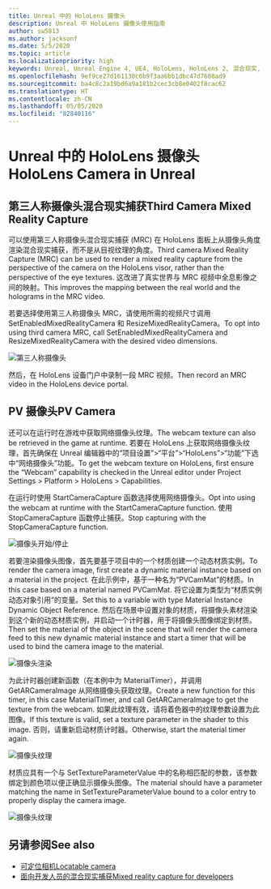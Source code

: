 ```yaml
---
title: Unreal 中的 HoloLens 摄像头
description: Unreal 中 HoloLens 摄像头使用指南
author: sw5813
ms.author: jacksonf
ms.date: 5/5/2020
ms.topic: article
ms.localizationpriority: high
keywords: Unreal, Unreal Engine 4, UE4, HoloLens, HoloLens 2, 混合现实, 开发, 功能, 文档, 指南, 全息影像, 摄像头, 第三人称摄像头, MRC
ms.openlocfilehash: 9ef9ce27d161130c6b9f3aa6bb1dbc47d7608ad9
ms.sourcegitcommit: ba4c8c2a19bd6a9a181b2cec3cb8e0402f8cac62
ms.translationtype: HT
ms.contentlocale: zh-CN
ms.lasthandoff: 05/05/2020
ms.locfileid: "82840116"
---
```

# <a name="hololens-camera-in-unreal"></a><span data-ttu-id="4d1fc-104">Unreal 中的 HoloLens 摄像头</span><span class="sxs-lookup"><span data-stu-id="4d1fc-104">HoloLens Camera in Unreal</span></span>

## <a name="third-camera-mixed-reality-capture"></a><span data-ttu-id="4d1fc-105">第三人称摄像头混合现实捕获</span><span class="sxs-lookup"><span data-stu-id="4d1fc-105">Third Camera Mixed Reality Capture</span></span>

<span data-ttu-id="4d1fc-106">可以使用第三人称摄像头混合现实捕获 (MRC) 在 HoloLens 面板上从摄像头角度渲染混合现实捕获，而不是从目视纹理的角度。</span><span class="sxs-lookup"><span data-stu-id="4d1fc-106">Third camera Mixed Reality Capture (MRC) can be used to render a mixed reality capture from the perspective of the camera on the HoloLens visor, rather than the perspective of the eye textures.</span></span>  <span data-ttu-id="4d1fc-107">这改进了真实世界与 MRC 视频中全息影像之间的映射。</span><span class="sxs-lookup"><span data-stu-id="4d1fc-107">This improves the mapping between the real world and the holograms in the MRC video.</span></span> 

<span data-ttu-id="4d1fc-108">若要选择使用第三人称摄像头 MRC，请使用所需的视频尺寸调用 SetEnabledMixedRealityCamera 和 ResizeMixedRealityCamera。</span><span class="sxs-lookup"><span data-stu-id="4d1fc-108">To opt into using third camera MRC, call SetEnabledMixedRealityCamera and ResizeMixedRealityCamera with the desired video dimensions.</span></span> 

![第三人称摄像头](images/unreal-camera-3rd.PNG)

<span data-ttu-id="4d1fc-110">然后，在 HoloLens 设备门户中录制一段 MRC 视频。</span><span class="sxs-lookup"><span data-stu-id="4d1fc-110">Then record an MRC video in the HoloLens device portal.</span></span> 

## <a name="pv-camera"></a><span data-ttu-id="4d1fc-111">PV 摄像头</span><span class="sxs-lookup"><span data-stu-id="4d1fc-111">PV Camera</span></span>

<span data-ttu-id="4d1fc-112">还可以在运行时在游戏中获取网络摄像头纹理。</span><span class="sxs-lookup"><span data-stu-id="4d1fc-112">The webcam texture can also be retrieved in the game at runtime.</span></span>  <span data-ttu-id="4d1fc-113">若要在 HoloLens 上获取网络摄像头纹理，首先确保在 Unreal 编辑器中的“项目设置”>“平台”>“HoloLens”>“功能”下选中“网络摄像头”功能。</span><span class="sxs-lookup"><span data-stu-id="4d1fc-113">To get the webcam texture on HoloLens, first ensure the “Webcam” capability is checked in the Unreal editor under Project Settings > Platform > HoloLens > Capabilities.</span></span> 

<span data-ttu-id="4d1fc-114">在运行时使用 StartCameraCapture 函数选择使用网络摄像头。</span><span class="sxs-lookup"><span data-stu-id="4d1fc-114">Opt into using the webcam at runtime with the StartCameraCapture function.</span></span>  <span data-ttu-id="4d1fc-115">使用 StopCameraCapture 函数停止捕获。</span><span class="sxs-lookup"><span data-stu-id="4d1fc-115">Stop capturing with the StopCameraCapture function.</span></span> 

![摄像头开始/停止](images/unreal-camera-startstop.PNG)

<span data-ttu-id="4d1fc-117">若要渲染摄像头图像，首先要基于项目中的一个材质创建一个动态材质实例。</span><span class="sxs-lookup"><span data-stu-id="4d1fc-117">To render the camera image, first create a dynamic material instance based on a material in the project.</span></span>  <span data-ttu-id="4d1fc-118">在此示例中，基于一种名为“PVCamMat”的材质。</span><span class="sxs-lookup"><span data-stu-id="4d1fc-118">In this case based on a material named PVCamMat.</span></span>  <span data-ttu-id="4d1fc-119">将它设置为类型为“材质实例动态对象引用”的变量。</span><span class="sxs-lookup"><span data-stu-id="4d1fc-119">Set this to a variable with type Material Instance Dynamic Object Reference.</span></span>  <span data-ttu-id="4d1fc-120">然后在场景中设置对象的材质，将摄像头素材渲染到这个新的动态材质实例，并启动一个计时器，用于将摄像头图像绑定到材质。</span><span class="sxs-lookup"><span data-stu-id="4d1fc-120">Then set the material of the object in the scene that will render the camera feed to this new dynamic material instance and start a timer that will be used to bind the camera image to the material.</span></span> 

![摄像头渲染](images/unreal-camera-render.PNG)

<span data-ttu-id="4d1fc-122">为此计时器创建新函数（在本例中为 MaterialTimer），并调用 GetARCameraImage 从网络摄像头获取纹理。</span><span class="sxs-lookup"><span data-stu-id="4d1fc-122">Create a new function for this timer, in this case MaterialTimer, and call GetARCameraImage to get the texture from the webcam.</span></span>  <span data-ttu-id="4d1fc-123">如果此纹理有效，请将着色器中的纹理参数设置为此图像。</span><span class="sxs-lookup"><span data-stu-id="4d1fc-123">If this texture is valid, set a texture parameter in the shader to this image.</span></span>  <span data-ttu-id="4d1fc-124">否则，请重新启动材质计时器。</span><span class="sxs-lookup"><span data-stu-id="4d1fc-124">Otherwise, start the material timer again.</span></span> 

![摄像头纹理](images/unreal-camera-texture.PNG)

<span data-ttu-id="4d1fc-126">材质应具有一个与 SetTextureParameterValue 中的名称相匹配的参数，该参数绑定到颜色项以便正确显示摄像头图像。</span><span class="sxs-lookup"><span data-stu-id="4d1fc-126">The material should have a parameter matching the name in SetTextureParameterValue bound to a color entry to properly display the camera image.</span></span> 

![摄像头纹理](images/unreal-camera-material.PNG)

## <a name="see-also"></a><span data-ttu-id="4d1fc-128">另请参阅</span><span class="sxs-lookup"><span data-stu-id="4d1fc-128">See also</span></span>
* [<span data-ttu-id="4d1fc-129">可定位相机</span><span class="sxs-lookup"><span data-stu-id="4d1fc-129">Locatable camera</span></span>](locatable-camera.md)
* [<span data-ttu-id="4d1fc-130">面向开发人员的混合现实捕获</span><span class="sxs-lookup"><span data-stu-id="4d1fc-130">Mixed reality capture for developers</span></span>](mixed-reality-capture-for-developers.md)
